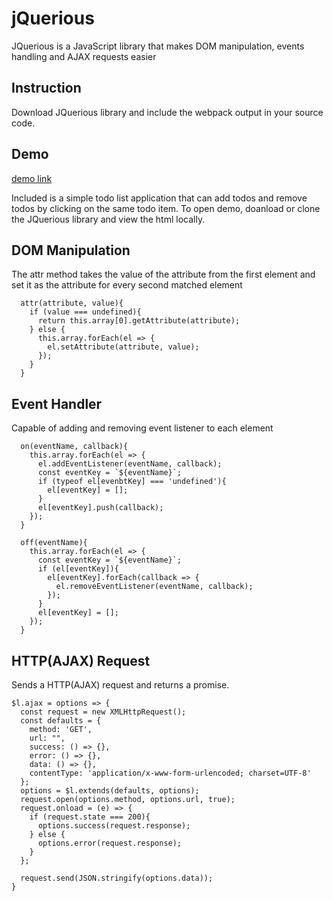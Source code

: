 # jQuerious
JQuerious is a JavaScript library that makes DOM manipulation, events handling and AJAX requests easier

## Instruction
Download JQuerious library and include the webpack output in your source code.

## Demo
[demo link](https://bennyz811.github.io/JQuerious/?)

Included is a simple todo list application that can add todos and remove todos by clicking on the same todo item.
To open demo, doanload or clone the JQuerious library and view the html locally.

## DOM Manipulation
The attr method takes the value of the attribute from the first element and set it as the attribute for every second matched element
```
  attr(attribute, value){
    if (value === undefined){
      return this.array[0].getAttribute(attribute);
    } else {
      this.array.forEach(el => {
        el.setAttribute(attribute, value);
      });
    }
  }
```

## Event Handler
Capable of adding and removing event listener to each element
```
  on(eventName, callback){
    this.array.forEach(el => {
      el.addEventListener(eventName, callback);
      const eventKey = `${eventName}`;
      if (typeof el[evenbtKey] === 'undefined'){
        el[eventKey] = [];
      }
      el[eventKey].push(callback);
    });
  }

  off(eventName){
    this.array.forEach(el => {
      const eventKey = `${eventName}`;
      if (el[eventKey]){
        el[eventKey].forEach(callback => {
          el.removeEventListener(eventName, callback);
        });
      }
      el[eventKey] = [];
    });
  }
```

## HTTP(AJAX) Request
Sends a HTTP(AJAX) request and returns a promise.

```
$l.ajax = options => {
  const request = new XMLHttpRequest();
  const defaults = {
    method: 'GET',
    url: "",
    success: () => {},
    error: () => {},
    data: () => {},
    contentType: 'application/x-www-form-urlencoded; charset=UTF-8'
  };
  options = $l.extends(defaults, options);
  request.open(options.method, options.url, true);
  request.onload = (e) => {
    if (request.state === 200){
      options.success(request.response);
    } else {
      options.error(request.response);
    }
  };

  request.send(JSON.stringify(options.data));
}
```
